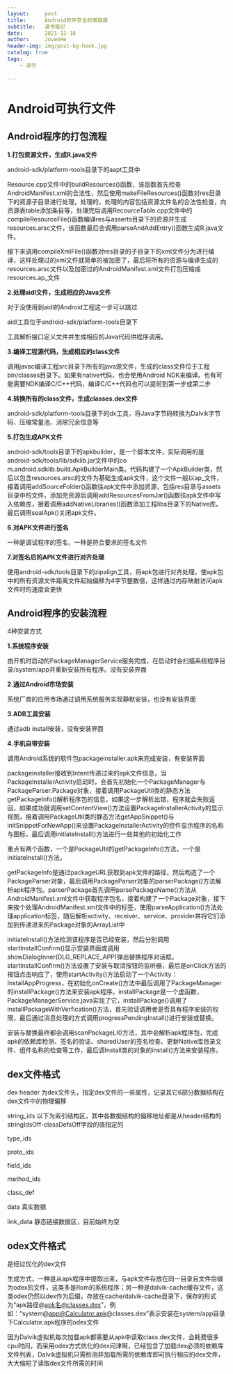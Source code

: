```yaml
---
layout:     post
title:      Android软件安全权威指南
subtitle:   读书笔记
date:       2021-12-18
author:     JovenHe
header-img: img/post-bg-hook.jpg
catalog: true
tags:
    - 读书
  
---
```


# Android可执行文件

## Android程序的打包流程

**1.打包资源文件，生成R.java文件**

android-sdk/platform-tools目录下的aapt工具中

Resource.cpp文件中的buildResources()函数，该函数首先检查AndroidManifest.xml的合法性，然后使用makeFileResources()函数对res目录下的资源子目录进行处理，处理的，处理的内容包括资源文件名的合法性检查，向资源表table添加条目等，处理完后调用RecourceTable.cpp文件中的compileResourceFile()函数编译res与asserts目录下的资源并生成resources.arsc文件，该函数最后会调用parseAndAddEntry()函数生成R.java文件。

接下来调用compileXmlFile()函数对res目录的子目录下的xml文件分为进行编译，这样处理过的xml文件就简单的被加密了，最后将所有的资源与编译生成的resources.arsc文件以及加密过的AndroidManifest.xml文件打包压缩成resources.ap_文件

**2.处理aidl文件，生成相应的Java文件**

对于没使用到aidl的Android工程这一步可以跳过

aidl工具位于android-sdk/platform-tools目录下

工具解析接口定义文件并生成相应的Java代码供程序调用。

**3.编译工程源代码，生成相应的class文件**

调用javac编译工程src目录下所有的java源文件，生成的class文件位于工程bin/classes目录下。如果有native代码，也会使用Android NDK来编译。也有可能需要NDK编译C/C++代码，编译C/C++代码也可以提前到第一步或第二步

**4.转换所有的class文件，生成classes.dex文件**

android-sdk/platform-tools目录下的dx工具，将Java字节码转换为Dalvik字节码、压缩常量池、消除冗余信息等

**5.打包生成APK文件**

android-sdk/tools目录下的apkbuilder，是一个脚本文件，实际调用的是android-sdk/tools/lib/sdklib.jar文件中的co m.android.sdklib.build.ApkBuilderMain类。代码构建了一个ApkBuilder类，然后以包含resources.arsc的文件为基础生成apk文件，这个文件一般以ap_文件，接着调用addSourceFolder()函数往apk文件中添加资源，包括res目录与assets目录中的文件，添加完资源后调用addResourcesFromJar()函数往apk文件中写入依赖库，接着调用addNativeLibraries()函数添加工程libs目录下的Native库。最后调用sealApk()关闭apk文件。

**6.对APK文件进行签名**

一种是调试程序的签名，一种是符合要求的签名文件

**7.对签名后的APK文件进行对齐处理**

使用android-sdk/tools目录下的zipalign工具，将apk包进行对齐处理，使apk包中的所有资源文件距离文件起始偏移为4字节整数倍，这样通过内存映射访问apk文件时的速度会更快

## Android程序的安装流程

4种安装方式

**1.系统程序安装**

由开机时启动的PackageManagerService服务完成，在启动时会扫描系统程序目录/system/app并重新安装所有程序。没有安装界面

**2.通过Android市场安装**

系统厂商的应用市场通过调用系统服务实现静默安装，也没有安装界面

**3.ADB工具安装**

通过adb install安装，没有安装界面

**4.手机自带安装**

调用Android系统的软件包packageinstaller.apk来完成安装，有安装界面

packageinstaller接收到Intent传递过来的apk文件信息，当PackageInstallerActivity启动时，会首先初始化一个PackageManager与PackageParser.Package对象，接着调用PackageUtil类的静态方法getPackageInfo()解析程序包的信息，如果这一步解析出错，程序就会失败返回，如果成功就调用setContentView()方法设置PackageInstallerActivity的显示视图，接着调用PackageUtil类的静态方法getAppSnippet()与initSnippetForNewApp()来设置PackageInstallerActivity的控件显示程序的名称与图标，最后调用initiateInstall()方法进行一些其他的初始化工作

重点有两个函数，一个是PackageUtil的getPackageInfo()方法，一个是initiateInstall()方法。

getPackageInfo是通过packageURL获取到apk文件的路径，然后构造了一个PackageParser对象，最后调用PackageParser对象的parserPackage()方法解析apk程序包。parserPackage首先调用parsePackageName()方法从AndroidManifest.xml文件中获取程序包名，接着构建了一个Package对象，接下来挨个处理AndroidManifest.xml文件中的标签，使用parseApplication()方法处理application标签，随后解析activity、receiver、service、provider并将它们添加到传递进来的Package对象的ArrayList中

initiateInstall()方法检测该程序是否已经安装，然后分别调用startInstallConfirm()显示安装界面或调用showDialogInner(DLG_REPLACE_APP)弹出替换程序对话框。startInstallConfirm()方法设置了安装与取消按钮的监听器，最后是onClick方法的按钮点击响应了，使用startActivity()方法启动了一个Activity：InstallAppProgress，在初始化onCreate()方法中最后调用了PackageManager的installPackage()方法来安装apk程序。installPackage是一个虚函数，PackageManagerService.java实现了它，installPackage()调用了installPackageWithVerfication()方法，首先验证调用者是否具有程序安装的权限，最后通过消息处理的方式调用progressPendingInstall()进行安装或替换。

安装与替换最终都会调用scanPackageLI()方法，其中会解析apk程序包，完成apk的依赖库检测、签名的验证、sharedUser的签名检查、更新Native库目录文件、组件名称的检查等工作，最后调Install类的对象的install()方法来安装程序。

## dex文件格式

dex header 为dex文件头，指定dex文件的一些属性，记录其它6部分数据结构在dex文件中的物理偏移

string_ids 以下为索引结构区，其中各数据结构的偏移地址都是从header结构的stringIdsOff-classDefsOff字段的值指定的

type_ids

proto_ids

field_ids

method_ids

class_def

data 真实数据

link_data 静态链接数据区，目前始终为空

## odex文件格式

是经过优化的dex文件

生成方式，一种是从apk程序中提取出来，与apk文件存放在同一目录且文件后缀为odex的文件，这类多是Rom的系统程序；另一种是dalvik-cache缓存文件，这类odex仍然以dex作为后缀，存放在cache/dalvik-cache目录下，保存的形式为“apk路径@apk名@classes.dex”，例如：“system@app@Calculator.apk@classes.dex”表示安装在system/app目录下Calculator.apk程序的odex文件

因为Dalvik虚拟机每次加载apk都需要从apk中读取class.dex文件，会耗费很多cpu时间，而采用odex方式优化的dex问津啊，已经包含了加载dex必须的依赖库文件列表，Dalvik虚拟机只需检测并加载所需的依赖库即可执行相应的dex文件，大大缩短了读取dex文件所需的时间